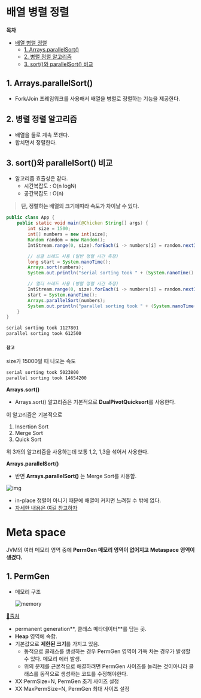 # 배열 병렬 정렬

**목차**

- [배열 병렬 정렬](#배열-병렬-정렬)
    - [1. Arrays.parallelSort()](#1-arraysparallelsort)
    - [2. 병렬 정렬 알고리즘](#2-병렬-정렬-알고리즘)
    - [3. sort()와 parallelSort() 비교](#3-sort와-parallelsort-비교)

## 1. Arrays.parallelSort()

- Fork/Join 프레임워크를 사용해서 배열을 병렬로 정렬하는 기능을 제공한다.

## 2. 병렬 정렬 알고리즘

- 배열을 둘로 계속 쪼갠다.
- 합치면서 정렬한다.

## 3. sort()와 parallelSort() 비교

- 알고리즘 효츌성은 같다.
    - 시간복잡도 : O(n logN)
    - 공간복잡도 : O(n)

> **단, 정렬하는 배열의 크기에따라 속도가 차이날 수 있다.**

```java
public class App {
	public static void main(@Chicken String[] args) {
		int size = 1500;
		int[] numbers = new int[size];
		Random random = new Random();
		IntStream.range(0, size).forEach(i -> numbers[i] = random.nextInt());

		// 싱글 쓰레드 사용 (일반 정렬 시간 측정)
		long start = System.nanoTime();
		Arrays.sort(numbers);
		System.out.println("serial sorting took " + (System.nanoTime() - start));

		// 멀티 쓰레드 사용 (병렬 정렬 시간 측정)
		IntStream.range(0, size).forEach(i -> numbers[i] = random.nextInt());
		start = System.nanoTime();
		Arrays.parallelSort(numbers);
		System.out.println("parallel sorting took " + (System.nanoTime() - start));
	}
}
```

```bash
serial sorting took 1127801
parallel sorting took 612500
```

#### `참고`

size가 15000일 때 나오는 속도

```bash
serial sorting took 5023800
parallel sorting took 14654200
```

**Arrays.sort()**

- Arrays.sort() 알고리즘은 기본적으로 **DualPivotQuicksort**를 사용한다.

이 알고리즘은 기본적으로

1. Insertion Sort
2. Merge Sort
3. Quick Sort

위 3개의 알고리즘을 사용하는데 보통 1,2, 1,3을 섞어서 사용한다.

**Arrays.parallelSort()**

- 반면 **Arrays.parallelSort()** 는 Merge Sort를 사용함.

![img](https://user-images.githubusercontent.com/42997924/142432355-c0758fab-378e-461d-ba78-119768453867.png)

- in-place 정렬이 아니기 때문에 배열이 커지면 느려질 수 밖에 없다.
- [자세한 내용은 여길 참고하자](https://gmlwjd9405.github.io/2018/05/08/algorithm-merge-sort.html)

# Meta space

JVM의 여러 메모리 영역 중에 **PermGen 메모리 영역이 없어지고** **Metaspace** **영역이 생겼다.**

## 1. PermGen

- 메모리 구조

  ![memory](https://user-images.githubusercontent.com/42997924/142433257-9316af02-f095-4d9d-bd22-ce75ecb257e6.png)

[🔼출처](https://code-overflow.tistory.com/entry/%EC%9E%90%EB%B0%948-%EB%A9%94%EB%AA%A8%EB%A6%AC-%EA%B4%80%EB%A6%ACJava-8-Memory-Management-%EB%B3%80%ED%99%94?category=796033)

- permanent generation**, 클래스 메타데이터**를 담는 곳.
- **Heap** 영역에 속함.
- 기본값으로 **제한된 크기**를 가지고 있음.
    - 동적으로 클래스를 생성하는 경우 PermGen 영역이 가득 차는 경우가 발생할 수 있다. 메모리 에러 발생.
    - 위의 문제를 근본적으로 해결하려면 PermGen 사이즈를 늘리는 것이아니라 클래스를 동적으로 생성하는 코드를 수정해야한다.
- XX:PermSize=N, PermGen 초기 사이즈 설정
- XX:MaxPermSize=N, PermGen 최대 사이즈 설정
